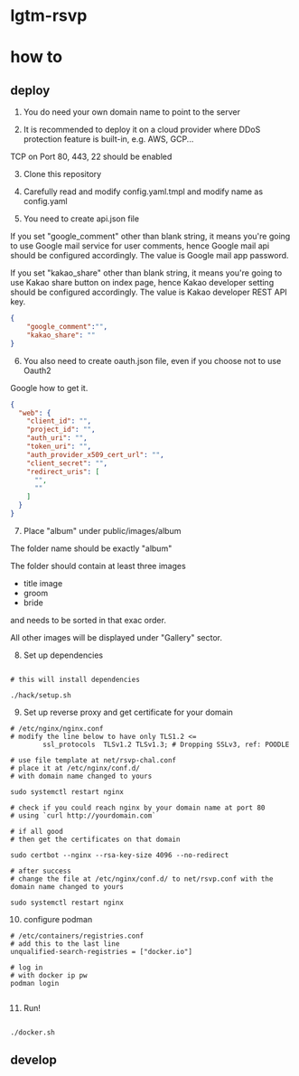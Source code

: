 # lgtm-rsvp

# how to

## deploy


1. You do need your own domain name to point to the server

2. It is recommended to deploy it on a cloud provider where DDoS protection feature is built-in, e.g. AWS, GCP...

TCP on Port 80, 443, 22 should be enabled

3. Clone this repository

4. Carefully read and modify config.yaml.tmpl and modify name as config.yaml

5. You need to create api.json file

If you set "google_comment" other than blank string, it means you're going to use Google mail service for user comments, hence Google mail api should be configured accordingly. The value is Google mail app password.

If you set "kakao_share" other than blank string, it means you're going to use Kakao share button on index page, hence Kakao developer setting should be configured accordingly. The value is Kakao developer REST API key.


```json
{
    "google_comment":"",
    "kakao_share": ""
}

```

6. You also need to create oauth.json file, even if you choose not to use Oauth2

Google how to get it.

```json
{
  "web": {
    "client_id": "",
    "project_id": "",
    "auth_uri": "",
    "token_uri": "",
    "auth_provider_x509_cert_url": "",
    "client_secret": "",
    "redirect_uris": [
      "",
      ""
    ]
  }
}

```

7. Place "album" under public/images/album

The folder name should be exactly "album"

The folder should contain at least three images

- title image
- groom
- bride

and needs to be sorted in that exac order.

All other images will be displayed under "Gallery" sector.

8. Set up dependencies

```shell

# this will install dependencies

./hack/setup.sh

```

9. Set up reverse proxy and get certificate for your domain

```shell
# /etc/nginx/nginx.conf
# modify the line below to have only TLS1.2 <=
        ssl_protocols  TLSv1.2 TLSv1.3; # Dropping SSLv3, ref: POODLE

# use file template at net/rsvp-chal.conf
# place it at /etc/nginx/conf.d/
# with domain name changed to yours

sudo systemctl restart nginx

# check if you could reach nginx by your domain name at port 80
# using `curl http://yourdomain.com`

# if all good
# then get the certificates on that domain

sudo certbot --nginx --rsa-key-size 4096 --no-redirect 

# after success
# change the file at /etc/nginx/conf.d/ to net/rsvp.conf with the domain name changed to yours

sudo systemctl restart nginx

```

10. configure podman

```shell
# /etc/containers/registries.conf
# add this to the last line
unqualified-search-registries = ["docker.io"]

# log in
# with docker ip pw
podman login


```

11. Run!

```shell

./docker.sh

```



## develop


